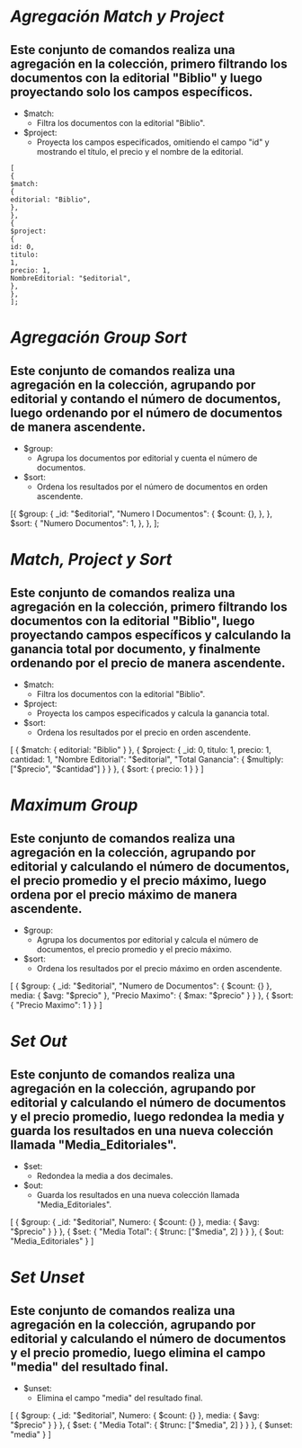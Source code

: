 # ***Agregación Match y Project***
## Este conjunto de comandos realiza una agregación en la colección, primero filtrando los documentos con la editorial "Biblio" y luego proyectando solo los campos específicos.
* $match:
    * Filtra los documentos con la editorial "Biblio".
* $project:
    * Proyecta los campos especificados, omitiendo el campo "id" y mostrando el título, el precio y el nombre de la editorial.
``` mongosh
[
{
$match:
{
editorial: "Biblio",
},
},
{
$project:
{
id: 0, 
titulo:
1, 
precio: 1,
NombreEditorial: "$editorial",
},
},
];
```
# ***Agregación Group Sort***
## Este conjunto de comandos realiza una agregación en la colección, agrupando por editorial y contando el número de documentos, luego ordenando por el número de documentos de manera ascendente.
* $group:
    * Agrupa los documentos por editorial y cuenta el número de documentos.
* $sort:
    * Ordena los resultados por el número de documentos en orden ascendente.

[{
$group:
{
_id: "$editorial",
"Numero l
Documentos": {
$count: {},
},
},
$sort:
{
"Numero Documentos": 1,
},
},
];

# ***Match, Project y Sort***
## Este conjunto de comandos realiza una agregación en la colección, primero filtrando los documentos con la editorial "Biblio", luego proyectando campos específicos y calculando la ganancia total por documento, y finalmente ordenando por el precio de manera ascendente.
* $match:
    * Filtra los documentos con la editorial "Biblio".
* $project:
    * Proyecta los campos especificados y calcula la ganancia total.
* $sort:
    * Ordena los resultados por el precio en orden ascendente.

[
  {
    $match: {
      editorial: "Biblio"
    }
  },
  {
    $project: {
      _id: 0,
      titulo: 1,
      precio: 1,
      cantidad: 1,
      "Nombre Editorial": "$editorial",
      "Total Ganancia": {
        $multiply: ["$precio", "$cantidad"]
      }
    }
  },
  {
    $sort: {
      precio: 1
    }
  }
]

# ***Maximum Group***
## Este conjunto de comandos realiza una agregación en la colección, agrupando por editorial y calculando el número de documentos, el precio promedio y el precio máximo, luego ordena por el precio máximo de manera ascendente.
* $group:
    * Agrupa los documentos por editorial y calcula el número de documentos, el precio promedio y el precio máximo.
* $sort:
    * Ordena los resultados por el precio máximo en orden ascendente.

[
  {
    $group: {
      _id: "$editorial",
      "Numero de Documentos": {
        $count: {}
      },
      media: {
        $avg: "$precio"
      },
      "Precio Maximo": {
        $max: "$precio"
      }
    }
  },
  {
    $sort: {
      "Precio Maximo": 1
    }
  }
]

# ***Set Out***
## Este conjunto de comandos realiza una agregación en la colección, agrupando por editorial y calculando el número de documentos y el precio promedio, luego redondea la media y guarda los resultados en una nueva colección llamada "Media_Editoriales".
* $set:
    * Redondea la media a dos decimales.
* $out:
    * Guarda los resultados en una nueva colección llamada "Media_Editoriales".

[
  {
    $group: {
      _id: "$editorial",
      Numero: {
        $count: {}
      },
      media: {
        $avg: "$precio"
      }
    }
  },
  {
    $set: {
      "Media Total": {
        $trunc: ["$media", 2]
      }
    }
  },
  {
    $out: "Media_Editoriales"
  }
]

# ***Set Unset***
## Este conjunto de comandos realiza una agregación en la colección, agrupando por editorial y calculando el número de documentos y el precio promedio, luego elimina el campo "media" del resultado final.
* $unset:
    * Elimina el campo "media" del resultado final.

[
  {
    $group: {
      _id: "$editorial",
      Numero: {
        $count: {}
      },
      media: {
        $avg: "$precio"
      }
    }
  },
  {
    $set: {
      "Media Total": {
        $trunc: ["$media", 2]
      }
    }
  },
  {
    $unset: "media"
  }
]
